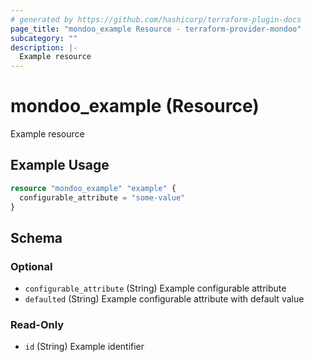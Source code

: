 ```yaml
---
# generated by https://github.com/hashicorp/terraform-plugin-docs
page_title: "mondoo_example Resource - terraform-provider-mondoo"
subcategory: ""
description: |-
  Example resource
---
```


# mondoo_example (Resource)

Example resource

## Example Usage

```terraform
resource "mondoo_example" "example" {
  configurable_attribute = "some-value"
}
```

<!-- schema generated by tfplugindocs -->
## Schema

### Optional

- `configurable_attribute` (String) Example configurable attribute
- `defaulted` (String) Example configurable attribute with default value

### Read-Only

- `id` (String) Example identifier
